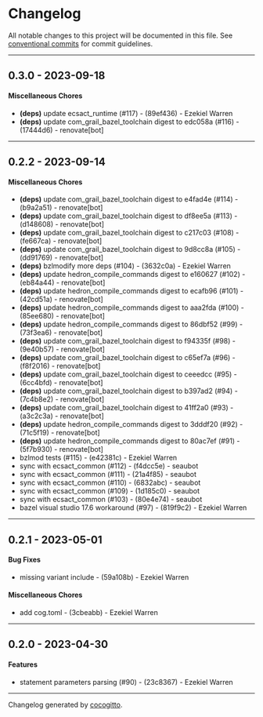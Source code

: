 # Changelog
All notable changes to this project will be documented in this file. See [conventional commits](https://www.conventionalcommits.org/) for commit guidelines.

- - -
## 0.3.0 - 2023-09-18
#### Miscellaneous Chores
- **(deps)** update ecsact_runtime (#117) - (89ef436) - Ezekiel Warren
- **(deps)** update com_grail_bazel_toolchain digest to edc058a (#116) - (17444d6) - renovate[bot]

- - -

## 0.2.2 - 2023-09-14
#### Miscellaneous Chores
- **(deps)** update com_grail_bazel_toolchain digest to e4fad4e (#114) - (b9a2a51) - renovate[bot]
- **(deps)** update com_grail_bazel_toolchain digest to df8ee5a (#113) - (d148608) - renovate[bot]
- **(deps)** update com_grail_bazel_toolchain digest to c217c03 (#108) - (fe667ca) - renovate[bot]
- **(deps)** update com_grail_bazel_toolchain digest to 9d8cc8a (#105) - (dd91769) - renovate[bot]
- **(deps)** bzlmodify more deps (#104) - (3632c0a) - Ezekiel Warren
- **(deps)** update hedron_compile_commands digest to e160627 (#102) - (eb84a44) - renovate[bot]
- **(deps)** update hedron_compile_commands digest to ecafb96 (#101) - (42cd51a) - renovate[bot]
- **(deps)** update hedron_compile_commands digest to aaa2fda (#100) - (85ee680) - renovate[bot]
- **(deps)** update hedron_compile_commands digest to 86dbf52 (#99) - (73f3ea6) - renovate[bot]
- **(deps)** update com_grail_bazel_toolchain digest to f94335f (#98) - (9e40b57) - renovate[bot]
- **(deps)** update com_grail_bazel_toolchain digest to c65ef7a (#96) - (f8f2016) - renovate[bot]
- **(deps)** update com_grail_bazel_toolchain digest to ceeedcc (#95) - (6cc4bfd) - renovate[bot]
- **(deps)** update com_grail_bazel_toolchain digest to b397ad2 (#94) - (7c4b8e2) - renovate[bot]
- **(deps)** update com_grail_bazel_toolchain digest to 41ff2a0 (#93) - (a3c2c3a) - renovate[bot]
- **(deps)** update hedron_compile_commands digest to 3dddf20 (#92) - (71c5f19) - renovate[bot]
- **(deps)** update hedron_compile_commands digest to 80ac7ef (#91) - (5f7b930) - renovate[bot]
- bzlmod tests (#115) - (e42381c) - Ezekiel Warren
- sync with ecsact_common (#112) - (f4dcc5e) - seaubot
- sync with ecsact_common (#111) - (21a4f85) - seaubot
- sync with ecsact_common (#110) - (6832abc) - seaubot
- sync with ecsact_common (#109) - (1d185c0) - seaubot
- sync with ecsact_common (#103) - (80e4e74) - seaubot
- bazel visual studio 17.6 workaround (#97) - (819f9c2) - Ezekiel Warren

- - -

## 0.2.1 - 2023-05-01
#### Bug Fixes
- missing variant include - (59a108b) - Ezekiel Warren
#### Miscellaneous Chores
- add cog.toml - (3cbeabb) - Ezekiel Warren

- - -

## 0.2.0 - 2023-04-30
#### Features
- statement parameters parsing (#90) - (23c8367) - Ezekiel Warren

- - -

Changelog generated by [cocogitto](https://github.com/cocogitto/cocogitto).
